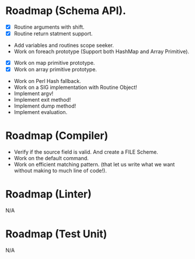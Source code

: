 # Roadmap (Schema API).

- [x] Routine arguments with shift.
- [x] Routine return statment support. 
- Add variables and routines scope seeker.
- Work on foreach prototype (Support both HashMap and Array Primitive).
- [x] Work on map primitive prototype.
- [x] Work on array primitive prototype.
- Work on Perl Hash fallback.
- Work on a SIG implementation with Routine Object!
- Implement argv!
- Implement exit method!
- Implement dump method!
- Implement evaluation.

# Roadmap (Compiler) 

- Verify if the source field is valid. And create a FILE Scheme.
- Work on the default command.
- Work on efficient matching pattern. (that let us write what we want without making to much line of code!).

# Roadmap (Linter) 

N/A 

# Roadmap (Test Unit)

N/A